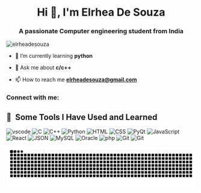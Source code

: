 <h1 align="center">Hi 👋, I'm Elrhea De Souza</h1>
<h3 align="center">A passionate Computer engineering student from India</h3>

<p align="left"> <img src="https://komarev.com/ghpvc/?username=elrheadesouza&label=Profile%20views&color=0e75b6&style=flat" alt="elrheadesouza" /> </p>

- 🌱 I’m currently learning **python**

- 💬 Ask me about **c/c++**

- 📫 How to reach me **elrheadesouza@gmail.com**

<h3 align="left">Connect with me:</h3>
<p align="left">
</p>

<h2> 🚀 &nbsp;Some Tools I Have Used and Learned</h2>
<p align="left">
<img src="https://cdn.jsdelivr.net/gh/devicons/devicon/icons/vscode/vscode-original.svg" alt="vscode" width="45" height="45"/>
<img src="https://cdn.jsdelivr.net/gh/devicons/devicon@latest/icons/c/c-original.svg" alt="C" width="45" height="45" />   
<img src="https://cdn.jsdelivr.net/gh/devicons/devicon@latest/icons/cplusplus/cplusplus-original.svg" alt="C++" width="45" height="45" />
<img src="https://cdn.jsdelivr.net/gh/devicons/devicon@latest/icons/python/python-original-wordmark.svg" alt="Python" width="45" height="45"/>
<img src="https://cdn.jsdelivr.net/gh/devicons/devicon@latest/icons/html5/html5-original.svg" alt="HTML" width="45" height="45"/>         
<img src="https://cdn.jsdelivr.net/gh/devicons/devicon@latest/icons/css3/css3-original.svg" alt="CSS" width="45" height="45"/>
<img src="https://cdn.jsdelivr.net/gh/devicons/devicon@latest/icons/qt/qt-original.svg" alt="PyQt" width="45" height="45"/>
<img src="https://cdn.jsdelivr.net/gh/devicons/devicon@latest/icons/javascript/javascript-original.svg" alt="JavaScript" width="45" height="45"/>
<img src="https://cdn.jsdelivr.net/gh/devicons/devicon@latest/icons/react/react-original-wordmark.svg" alt="React" width="45" height="45"/>
<img src="https://cdn.jsdelivr.net/gh/devicons/devicon@latest/icons/json/json-original.svg" alt="JSON" width="45" height="45"/>          
<img src="https://cdn.jsdelivr.net/gh/devicons/devicon@latest/icons/mysql/mysql-original-wordmark.svg" alt="MySQL" width="45" height="45"/> 
<img src="https://cdn.jsdelivr.net/gh/devicons/devicon@latest/icons/oracle/oracle-original.svg" alt="Oracle" width="45" height="45"/>              
<img src="https://cdn.jsdelivr.net/gh/devicons/devicon/icons/php/php-original.svg" alt="php" width="45" height="45"/>
<img src="https://cdn.jsdelivr.net/gh/devicons/devicon@latest/icons/git/git-original-wordmark.svg" alt="Git" width="45" height="45"/>
<img src="https://cdn.jsdelivr.net/gh/devicons/devicon@latest/icons/github/github-original-wordmark.svg" alt="Git" width="45" height="45"/>
                
</p>

<!-- Dark Mode -->
![Snake animation](https://raw.githubusercontent.com/ElrheaDeSouza/ElrheaDeSouza/output/github-contribution-grid-snake-dark.svg)
